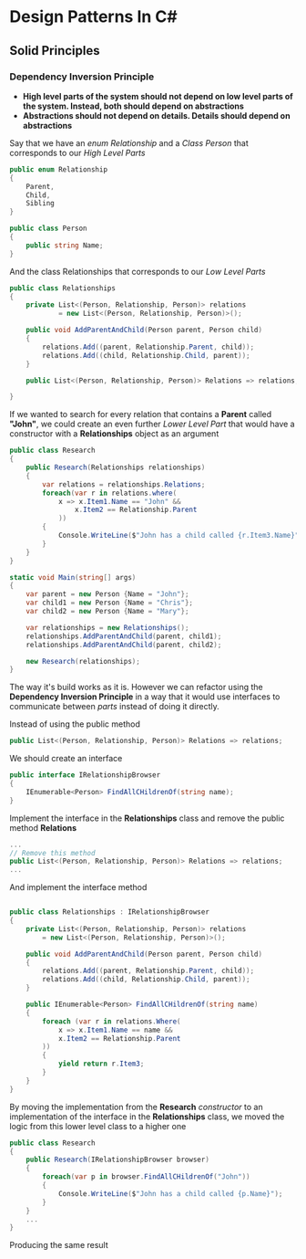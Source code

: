 # Design Patterns In C#
## Solid Principles
### Dependency Inversion Principle

* **High level parts of the system should not depend on low level parts of the system. Instead, both should depend on abstractions** 
* **Abstractions should not depend on details. Details should depend on abstractions**

Say that we have an *enum Relationship* and a *Class Person* that corresponds to our *High Level Parts*
```csharp
public enum Relationship
{
    Parent,
    Child,
    Sibling
}

public class Person
{
    public string Name;
}
```

And the class Relationships that corresponds to our *Low Level Parts*

```csharp
public class Relationships
{
	private List<(Person, Relationship, Person)> relations 
            = new List<(Person, Relationship, Person)>();

    public void AddParentAndChild(Person parent, Person child)
    {
        relations.Add((parent, Relationship.Parent, child));
        relations.Add((child, Relationship.Child, parent));
    }

    public List<(Person, Relationship, Person)> Relations => relations;

}
```

If we wanted to search for every relation that contains a **Parent** called **"John"**, we could create an even further *Lower Level Part* that would have a constructor with a **Relationships** object as an argument

```csharp
public class Research
{
	public Research(Relationships relationships)
	{
		var relations = relationships.Relations;
		foreach(var r in relations.where(
			x => x.Item1.Name == "John" &&
				x.Item2 == Relationship.Parent 
			)) 
		{
			Console.WriteLine($"John has a child called {r.Item3.Name}");
		}
	}
}
```

```csharp
static void Main(string[] args)
{
    var parent = new Person {Name = "John"};
    var child1 = new Person {Name = "Chris"};
    var child2 = new Person {Name = "Mary"};

    var relationships = new Relationships();
    relationships.AddParentAndChild(parent, child1);
    relationships.AddParentAndChild(parent, child2);

    new Research(relationships);
}
```

The way it's build works as it is. However we can refactor using the **Dependency Inversion Principle** in a way that it would use interfaces to communicate between *parts* instead of doing it directly.

Instead of using the public method
```csharp
public List<(Person, Relationship, Person)> Relations => relations;
```

We should create an interface 


```csharp
public interface IRelationshipBrowser
{
    IEnumerable<Person> FindAllCHildrenOf(string name);
}
```

Implement the interface in the **Relationships** class and remove the public method **Relations**

```csharp
...
// Remove this method
public List<(Person, Relationship, Person)> Relations => relations;
...
```

And implement the interface method

```csharp

public class Relationships : IRelationshipBrowser
{
    private List<(Person, Relationship, Person)> relations 
        = new List<(Person, Relationship, Person)>();

    public void AddParentAndChild(Person parent, Person child)
    {
        relations.Add((parent, Relationship.Parent, child));
        relations.Add((child, Relationship.Child, parent));
    }

    public IEnumerable<Person> FindAllCHildrenOf(string name)
    {
        foreach (var r in relations.Where(
            x => x.Item1.Name == name &&
            x.Item2 == Relationship.Parent
        ))
        {
            yield return r.Item3;
        }
    }
}
```

By moving the implementation from the **Research** *constructor* to an implementation of the interface in the **Relationships** class, we moved the logic from this lower level class to a higher one 

```csharp
public class Research
{
    public Research(IRelationshipBrowser browser)
    {
        foreach(var p in browser.FindAllCHildrenOf("John"))
        {
            Console.WriteLine($"John has a child called {p.Name}");
        }
    }
    ...
}
```

Producing the same result